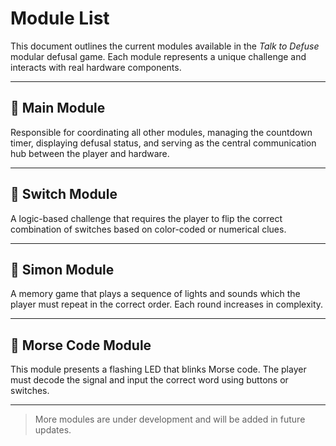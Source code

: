 #  Module List

This document outlines the current modules available in the *Talk to Defuse* modular defusal game. Each module represents a unique challenge and interacts with real hardware components.

---

## 🔹 Main Module

Responsible for coordinating all other modules, managing the countdown timer, displaying defusal status, and serving as the central communication hub between the player and hardware.

---

## 🔹 Switch Module

A logic-based challenge that requires the player to flip the correct combination of switches based on color-coded or numerical clues.


---

## 🔹 Simon Module

A memory game that plays a sequence of lights and sounds which the player must repeat in the correct order. Each round increases in complexity.

---

## 🔹 Morse Code Module

This module presents a flashing LED that blinks Morse code. The player must decode the signal and input the correct word using buttons or switches.


---

> More modules are under development and will be added in future updates.
